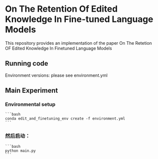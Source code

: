 # On The Retention Of Edited Knowledge In Fine-tuned Language Models
This repository provides an implementation of the paper On The Retetion OF Edited Knowledge In Finetuned Language Models

## Running code
Environment versions: please see environment.yml

## Main Experiment

### Environmental setup
    ```bash
    conda edit_and_finetuning_env create -f environment.yml
    ```
### 然后启动：
    ```bash
    python main.py
    ```

